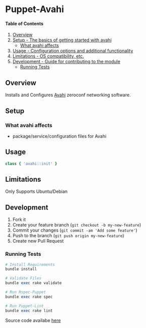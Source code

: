# Puppet-Avahi

#### Table of Contents

1. [Overview](#overview)
2. [Setup - The basics of getting started with avahi](#setup)
    * [What avahi affects](#what-avahi-affects)
3. [Usage - Configuration options and additional functionality](#usage)
4. [Limitations - OS compatibility, etc.](#limitations)
5. [Development - Guide for contributing to the module](#development)
    * [Running Tests](#running-tests)

## Overview

Installs and Configures [Avahi](http://avahi.org/) zeroconf networking software.

## Setup

### What avahi affects

* package/service/configuration files for Avahi

## Usage

```ruby
class { 'avahi::init' }
```

## Limitations

Only Supports Ubuntu/Debian

## Development

1. Fork it
2. Create your feature branch (`git checkout -b my-new-feature`)
3. Commit your changes (`git commit -am 'Add some feature'`)
4. Push to the branch (`git push origin my-new-feature`)
5. Create new Pull Request

### Running Tests
```ruby
# Install Requirements
bundle install

# Validate Files
bundle exec rake validate

# Run Rspec-Puppet
bundle exec rake spec

# Run Puppet-Lint
bundle exec rake lint
```

Source code availabe [here](https://github.com/pwelch/puppet-avahi)
